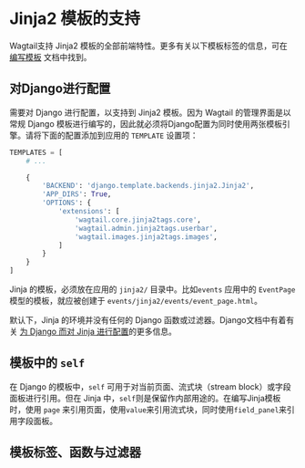 # Jinja2 模板的支持

Wagtail支持 Jinja2 模板的全部前端特性。更多有关以下模板标签的信息，可在 [编写模板](https://wagtail.xfoss.com/topics/writing_templates.md#writing_templates) 文档中找到。

## 对Django进行配置

需要对 Django 进行配置，以支持到 Jinja2 模板。因为 Wagtail 的管理界面是以常规 Django 模板进行编写的，因此就必须将Django配置为同时使用两张模板引擎。请将下面的配置添加到应用的 `TEMPLATE` 设置项：

```python
TEMPLATES = [
    # ...

    {
        'BACKEND': 'django.template.backends.jinja2.Jinja2',
        'APP_DIRS': True,
        'OPTIONS': {
            'extensions': [
                'wagtail.core.jinja2tags.core',
                'wagtail.admin.jinja2tags.userbar',
                'wagtail.images.jinja2tags.images',
            ]
        }
    }
]
```

Jinja 的模板，必须放在应用的 `jinja2/` 目录中。比如`events` 应用中的 `EventPage` 模型的模板，就应被创建于 `events/jinja2/events/event_page.html`。

默认下，Jinja 的环境并没有任何的 Django 函数或过滤器。Django文档中有着有关 [为 Django 而对 Jinja 进行配置](https://docs.djangoproject.com/en/stable/topics/templates/#django.template.backends.jinja2.Jinja2)的更多信息。

## 模板中的 `self`

在 Django 的模板中，`self` 可用于对当前页面、流式块（stream block）或字段面板进行引用。但在 Jinja 中，`self`则是保留作内部用途的。在编写Jinja模板时，使用 `page` 来引用页面，使用`value`来引用流式块，同时使用`field_panel`来引用字段面板。

## 模板标签、函数与过滤器


